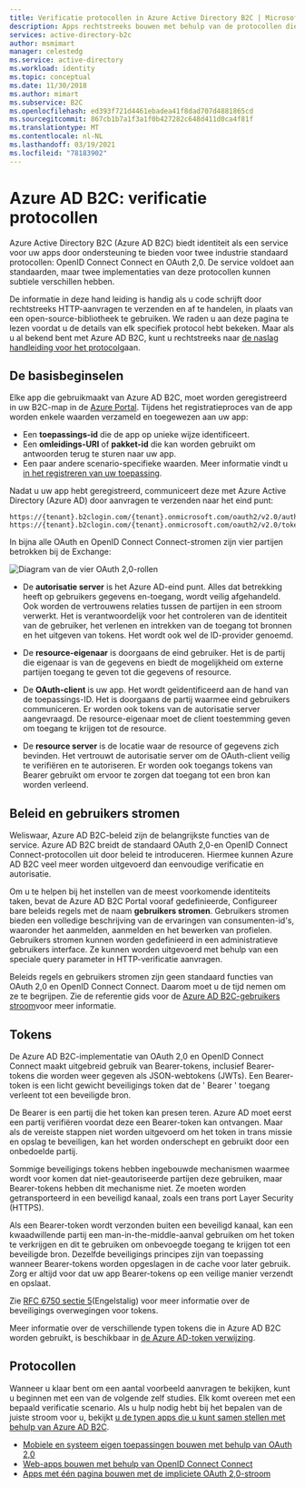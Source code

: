 ```yaml
---
title: Verificatie protocollen in Azure Active Directory B2C | Microsoft Docs
description: Apps rechtstreeks bouwen met behulp van de protocollen die door Azure Active Directory B2C worden ondersteund.
services: active-directory-b2c
author: msmimart
manager: celestedg
ms.service: active-directory
ms.workload: identity
ms.topic: conceptual
ms.date: 11/30/2018
ms.author: mimart
ms.subservice: B2C
ms.openlocfilehash: ed393f721d4461ebadea41f8dad707d4881865cd
ms.sourcegitcommit: 867cb1b7a1f3a1f0b427282c648d411d0ca4f81f
ms.translationtype: MT
ms.contentlocale: nl-NL
ms.lasthandoff: 03/19/2021
ms.locfileid: "78183902"
---
```

# <a name="azure-ad-b2c-authentication-protocols"></a>Azure AD B2C: verificatie protocollen
Azure Active Directory B2C (Azure AD B2C) biedt identiteit als een service voor uw apps door ondersteuning te bieden voor twee industrie standaard protocollen: OpenID Connect Connect en OAuth 2,0. De service voldoet aan standaarden, maar twee implementaties van deze protocollen kunnen subtiele verschillen hebben.

De informatie in deze hand leiding is handig als u code schrijft door rechtstreeks HTTP-aanvragen te verzenden en af te handelen, in plaats van een open-source-bibliotheek te gebruiken. We raden u aan deze pagina te lezen voordat u de details van elk specifiek protocol hebt bekeken. Maar als u al bekend bent met Azure AD B2C, kunt u rechtstreeks naar [de naslag handleiding voor het protocol](#protocols)gaan.

<!-- TODO: Need link to libraries above -->

## <a name="the-basics"></a>De basisbeginselen
Elke app die gebruikmaakt van Azure AD B2C, moet worden geregistreerd in uw B2C-map in de [Azure Portal](https://portal.azure.com). Tijdens het registratieproces van de app worden enkele waarden verzameld en toegewezen aan uw app:

* Een **toepassings-id** die de app op unieke wijze identificeert.
* Een **omleidings-URI** of **pakket-id** die kan worden gebruikt om antwoorden terug te sturen naar uw app.
* Een paar andere scenario-specifieke waarden. Meer informatie vindt u [in het registreren van uw toepassing](tutorial-register-applications.md).

Nadat u uw app hebt geregistreerd, communiceert deze met Azure Active Directory (Azure AD) door aanvragen te verzenden naar het eind punt:

```
https://{tenant}.b2clogin.com/{tenant}.onmicrosoft.com/oauth2/v2.0/authorize
https://{tenant}.b2clogin.com/{tenant}.onmicrosoft.com/oauth2/v2.0/token
```

In bijna alle OAuth en OpenID Connect Connect-stromen zijn vier partijen betrokken bij de Exchange:

![Diagram van de vier OAuth 2,0-rollen](./media/protocols-overview/protocols_roles.png)

* De **autorisatie server** is het Azure AD-eind punt. Alles dat betrekking heeft op gebruikers gegevens en-toegang, wordt veilig afgehandeld. Ook worden de vertrouwens relaties tussen de partijen in een stroom verwerkt. Het is verantwoordelijk voor het controleren van de identiteit van de gebruiker, het verlenen en intrekken van de toegang tot bronnen en het uitgeven van tokens. Het wordt ook wel de ID-provider genoemd.

* De **resource-eigenaar** is doorgaans de eind gebruiker. Het is de partij die eigenaar is van de gegevens en biedt de mogelijkheid om externe partijen toegang te geven tot die gegevens of resource.

* De **OAuth-client** is uw app. Het wordt geïdentificeerd aan de hand van de toepassings-ID. Het is doorgaans de partij waarmee eind gebruikers communiceren. Er worden ook tokens van de autorisatie server aangevraagd. De resource-eigenaar moet de client toestemming geven om toegang te krijgen tot de resource.

* De **resource server** is de locatie waar de resource of gegevens zich bevinden. Het vertrouwt de autorisatie server om de OAuth-client veilig te verifiëren en te autoriseren. Er worden ook toegangs tokens van Bearer gebruikt om ervoor te zorgen dat toegang tot een bron kan worden verleend.

## <a name="policies-and-user-flows"></a>Beleid en gebruikers stromen
Weliswaar, Azure AD B2C-beleid zijn de belangrijkste functies van de service. Azure AD B2C breidt de standaard OAuth 2,0-en OpenID Connect Connect-protocollen uit door beleid te introduceren. Hiermee kunnen Azure AD B2C veel meer worden uitgevoerd dan eenvoudige verificatie en autorisatie.

Om u te helpen bij het instellen van de meest voorkomende identiteits taken, bevat de Azure AD B2C Portal vooraf gedefinieerde, Configureer bare beleids regels met de naam **gebruikers stromen**. Gebruikers stromen bieden een volledige beschrijving van de ervaringen van consumenten-id's, waaronder het aanmelden, aanmelden en het bewerken van profielen. Gebruikers stromen kunnen worden gedefinieerd in een administratieve gebruikers interface. Ze kunnen worden uitgevoerd met behulp van een speciale query parameter in HTTP-verificatie aanvragen.

Beleids regels en gebruikers stromen zijn geen standaard functies van OAuth 2,0 en OpenID Connect Connect. Daarom moet u de tijd nemen om ze te begrijpen. Zie de referentie gids voor de [Azure AD B2C-gebruikers stroom](user-flow-overview.md)voor meer informatie.

## <a name="tokens"></a>Tokens
De Azure AD B2C-implementatie van OAuth 2,0 en OpenID Connect Connect maakt uitgebreid gebruik van Bearer-tokens, inclusief Bearer-tokens die worden weer gegeven als JSON-webtokens (JWTs). Een Bearer-token is een licht gewicht beveiligings token dat de ' Bearer ' toegang verleent tot een beveiligde bron.

De Bearer is een partij die het token kan presen teren. Azure AD moet eerst een partij verifiëren voordat deze een Bearer-token kan ontvangen. Maar als de vereiste stappen niet worden uitgevoerd om het token in trans missie en opslag te beveiligen, kan het worden onderschept en gebruikt door een onbedoelde partij.

Sommige beveiligings tokens hebben ingebouwde mechanismen waarmee wordt voor komen dat niet-geautoriseerde partijen deze gebruiken, maar Bearer-tokens hebben dit mechanisme niet. Ze moeten worden getransporteerd in een beveiligd kanaal, zoals een trans port Layer Security (HTTPS).

Als een Bearer-token wordt verzonden buiten een beveiligd kanaal, kan een kwaadwillende partij een man-in-the-middle-aanval gebruiken om het token te verkrijgen en dit te gebruiken om onbevoegde toegang te krijgen tot een beveiligde bron. Dezelfde beveiligings principes zijn van toepassing wanneer Bearer-tokens worden opgeslagen in de cache voor later gebruik. Zorg er altijd voor dat uw app Bearer-tokens op een veilige manier verzendt en opslaat.

Zie [RFC 6750 sectie 5](https://tools.ietf.org/html/rfc6750)(Engelstalig) voor meer informatie over de beveiligings overwegingen voor tokens.

Meer informatie over de verschillende typen tokens die in Azure AD B2C worden gebruikt, is beschikbaar in [de Azure AD-token verwijzing](tokens-overview.md).

## <a name="protocols"></a>Protocollen
Wanneer u klaar bent om een aantal voorbeeld aanvragen te bekijken, kunt u beginnen met een van de volgende zelf studies. Elk komt overeen met een bepaald verificatie scenario. Als u hulp nodig hebt bij het bepalen van de juiste stroom voor u, bekijkt [u de typen apps die u kunt samen stellen met behulp van Azure AD B2C](application-types.md).

* [Mobiele en systeem eigen toepassingen bouwen met behulp van OAuth 2,0](authorization-code-flow.md)
* [Web-apps bouwen met behulp van OpenID Connect Connect](openid-connect.md)
* [Apps met één pagina bouwen met de impliciete OAuth 2,0-stroom](implicit-flow-single-page-application.md)

